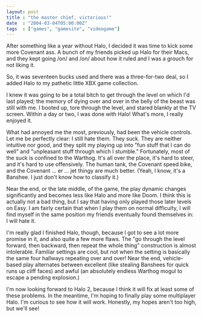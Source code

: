 ```yaml
---
layout: post
title : "the master chief, victorious!"
date  : "2004-03-04T05:00:00Z"
tags  : ["games", "gamesite", "videogame"]
---
```

After something like a year without Halo, I decided it was time to kick some more Covenant ass.  A bunch of my friends picked up Halo for their Macs, and they kept going /on/ and /on/ about how it ruled and I was a grouch for not liking it.

So, it was seventeen bucks used and there was a three-for-two deal, so I added Halo to my pathetic little XBX game collection.

I knew it was going to be a total bitch to get through the level on which I'd last played; the memory of dying over and over in the belly of the beast was still with me.  I booted up, tore through the level, and stared blankly at the TV screen.  Within a day or two, I was done with Halo!  What's more, I really enjoyed it.

What had annoyed me the most, previously, had been the vehicle controls.  Let me be perfectly clear:  I still hate them.  They suck.  They are neither intuitive nor good, and they split my playing up into "fun stuff that I can do well" and "unpleasant stuff through which I stumble."  Fortunately, most of the suck is confined to the Warthog.  It's all over the place, it's hard to steer, and it's hard to use offensively.  The human tank, the Covenant speed bike, and the Covenant ... er ... jet thingy are much better.  (Yeah, I know, it's a Banshee.  I just don't know how to classify it.)

Near the end, or the late middle, of the game, the play dynamic changes significantly and becomes less like Halo and more like Doom.  I think this is actually not a bad thing, but I say that having only played those later levels on Easy.  I am fairly certain that when I play them on normal difficulty, I will find myself in the same position my friends eventually found themselves in: I will hate it.

I'm really glad I finished Halo, though, because I got to see a lot more promise in it, and also quite a few more flaws.  The "go through the level forward, then backward, then repeat the whole thing" construction is almost intolerable.  Familiar settings are cool, but not when the setting is basically the same four hallways repeating over and over!  Near the end, vehicle-based play alternates between excellent (like stealing Banshees for quick runs up cliff faces) and awful (an absolutely endless Warthog mogul to escape a pending explosion.)

I'm now looking forward to Halo 2, because I think it will fix at least some of these problems.  In the meantime, I'm hoping to finally play some multiplayer Halo.  I'm curious to see how it will work.  Honestly, my hopes aren't too high, but we'll see!

